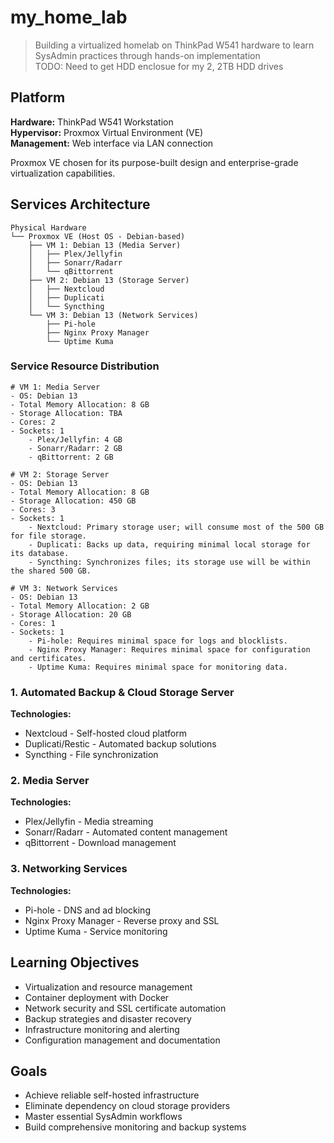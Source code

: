 # my_home_lab

> Building a virtualized homelab on ThinkPad W541 hardware to learn SysAdmin practices through hands-on implementation \
> TODO: Need to get HDD enclosue for my 2, 2TB HDD drives

## Platform

**Hardware:** ThinkPad W541 Workstation  
**Hypervisor:** Proxmox Virtual Environment (VE)  
**Management:** Web interface via LAN connection

Proxmox VE chosen for its purpose-built design and enterprise-grade virtualization capabilities.

## Services Architecture

```
Physical Hardware
└── Proxmox VE (Host OS - Debian-based)
    ├── VM 1: Debian 13 (Media Server)
    │   ├── Plex/Jellyfin
    │   ├── Sonarr/Radarr  
    │   └── qBittorrent
    ├── VM 2: Debian 13 (Storage Server)
    │   ├── Nextcloud
    │   ├── Duplicati
    │   └── Syncthing
    └── VM 3: Debian 13 (Network Services)
        ├── Pi-hole
        ├── Nginx Proxy Manager
        └── Uptime Kuma
```

### Service Resource Distribution

```
# VM 1: Media Server
- OS: Debian 13
- Total Memory Allocation: 8 GB
- Storage Allocation: TBA
- Cores: 2
- Sockets: 1
    - Plex/Jellyfin: 4 GB
    - Sonarr/Radarr: 2 GB
    - qBittorrent: 2 GB

# VM 2: Storage Server
- OS: Debian 13
- Total Memory Allocation: 8 GB
- Storage Allocation: 450 GB
- Cores: 3
- Sockets: 1
    - Nextcloud: Primary storage user; will consume most of the 500 GB for file storage.
    - Duplicati: Backs up data, requiring minimal local storage for its database.
    - Syncthing: Synchronizes files; its storage use will be within the shared 500 GB.

# VM 3: Network Services
- OS: Debian 13
- Total Memory Allocation: 2 GB
- Storage Allocation: 20 GB
- Cores: 1
- Sockets: 1
    - Pi-hole: Requires minimal space for logs and blocklists.
    - Nginx Proxy Manager: Requires minimal space for configuration and certificates.
    - Uptime Kuma: Requires minimal space for monitoring data.
```

### 1. Automated Backup & Cloud Storage Server
**Technologies:**
- Nextcloud - Self-hosted cloud platform
- Duplicati/Restic - Automated backup solutions  
- Syncthing - File synchronization

### 2. Media Server
**Technologies:**
- Plex/Jellyfin - Media streaming
- Sonarr/Radarr - Automated content management
- qBittorrent - Download management

### 3. Networking Services
**Technologies:**
- Pi-hole - DNS and ad blocking
- Nginx Proxy Manager - Reverse proxy and SSL
- Uptime Kuma - Service monitoring

## Learning Objectives

- Virtualization and resource management
- Container deployment with Docker
- Network security and SSL certificate automation
- Backup strategies and disaster recovery
- Infrastructure monitoring and alerting
- Configuration management and documentation

## Goals

- Achieve reliable self-hosted infrastructure
- Eliminate dependency on cloud storage providers
- Master essential SysAdmin workflows
- Build comprehensive monitoring and backup systems
